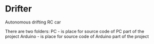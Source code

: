 Drifter
=======

Autonomous drifting RC car


There are two folders:
PC - is place for source code of PC part of the project
Arduino - is place for source code of Arduino part of the project
